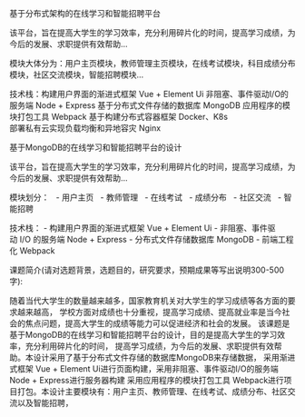 基于分布式架构的在线学习和智能招聘平台

该平台，旨在提高大学生的学习效率，充分利用碎片化的时间，提高学习成绩，为今后的发展、求职提供有效帮助…

模块大体分为：用户主页模块，教师管理主页模块，在线考试模块，科目成绩分布模块，社区交流模块，智能招聘模块…

技术栈：构建用户界面的渐进式框架 Vue + Element Ui 
       非阻塞、事件驱动I/O的服务端 Node + Express 
       基于分布式文件存储的数据库 MongoDB 
       应用程序的模块打包工具 Webpack 
       基于构建分布式容器框架 Docker、K8s  
       部署私有云实现负载均衡和异地容灾 Nginx 
      
基于MongoDB的在线学习和智能招聘平台的设计

该平台，旨在提高大学生的学习效率，充分利用碎片化的时间，提高学习成绩，为今后的发展、求职提供有效帮助…

模块划分：
  - 用户主页
  - 教师管理
  - 在线考试
  - 成绩分布
  - 社区交流
  - 智能招聘

技术栈：
- 构建用户界面的渐进式框架 Vue + Element Ui
- 非阻塞、事件驱动 I/O 的服务端 Node + Express
- 分布式文件存储数据库 MongoDB
- 前端工程化 Webpack

课题简介(请对选题背景，选题目的，研究要求，预期成果等写出说明300-500字):

随着当代大学生的数量越来越多，国家教育机关对大学生的学习成绩等各方面的要求越来越高，
学校方面对成绩也十分重视，提高学习成绩、提高就业率是当今社会的焦点问题，提高大学生的成绩等能力可以促进经济和社会的发展。
该课题是基于MongoDB的在线学习和智能招聘平台的设计，目的是提高大学生的学习效率，充分利用碎片化的时间，
提高学习成绩，为今后的发展、求职提供有效帮助。本设计采用了基于分布式文件存储的数据库MongoDB来存储数据，
采用渐进式框架 Vue + Element Ui进行页面构建，采用非阻塞、事件驱动I/O的服务端 Node + Express进行服务器构建
采用应用程序的模块打包工具 Webpack进行项目打包。本设计主要模块有：用户主页、教师管理、在线考试、成绩分布、社区交流以及智能招聘，
